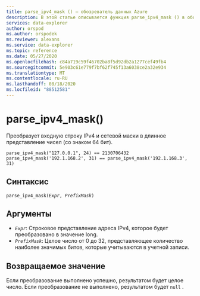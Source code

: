 ```yaml
---
title: parse_ipv4_mask () — обозреватель данных Azure
description: В этой статье описывается функция parse_ipv4_mask () в обозреватель данных Azure.
services: data-explorer
author: orspod
ms.author: orspodek
ms.reviewer: alexans
ms.service: data-explorer
ms.topic: reference
ms.date: 05/27/2020
ms.openlocfilehash: c84a719c59f46702ba8f5d92db2a1277cef49fb4
ms.sourcegitcommit: 5e903c61e779f7bf62f745f13a6038ce2a32e934
ms.translationtype: MT
ms.contentlocale: ru-RU
ms.lasthandoff: 08/18/2020
ms.locfileid: "88512581"
---
```

# <a name="parse_ipv4_mask"></a>parse_ipv4_mask()

Преобразует входную строку IPv4 и сетевой маски в длинное представление чисел (со знаком 64 бит).

```kusto
parse_ipv4_mask("127.0.0.1", 24) == 2130706432
parse_ipv4_mask('192.1.168.2', 31) == parse_ipv4_mask('192.1.168.3', 31)
```

## <a name="syntax"></a>Синтаксис

`parse_ipv4_mask(`*`Expr`*`, `*`PrefixMask`*`)`

## <a name="arguments"></a>Аргументы

* *`Expr`*: Строковое представление адреса IPv4, которое будет преобразовано в значение long. 
* *`PrefixMask`*: Целое число от 0 до 32, представляющее количество наиболее значимых битов, которые учитываются в учетной записи.

## <a name="returns"></a>Возвращаемое значение

Если преобразование выполнено успешно, результатом будет целое число.
Если преобразование не выполнено, результатом будет `null` .
